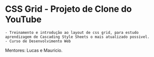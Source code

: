 # CSS Grid - Projeto de Clone do YouTube

    - Treinamento e introdução ao layout de css grid, para estudo aprendizagem de Cascading Style Sheets o mais atualizado possivel.
    - Curso de Desenvolvimento Web

Mentores: Lucas e Mauricio.
